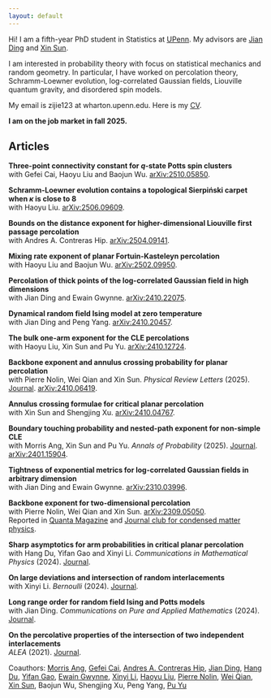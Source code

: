 ```yaml
---
layout: default
---
```


Hi! I am a fifth-year PhD student in Statistics at [UPenn](https://statistics.wharton.upenn.edu). My advisors are [Jian Ding](https://www.math.pku.edu.cn/teachers/dingjian/index.html) and [Xin Sun](http://faculty.bicmr.pku.edu.cn/~xinsun/).

I am interested in probability theory with focus on statistical mechanics and random geometry. In particular, I have worked on percolation theory, Schramm-Loewner evolution, log-correlated Gaussian fields, Liouville quantum gravity, and disordered spin models.

My email is zijie123 at wharton.upenn.edu. Here is my [CV](cv.pdf).

**I am on the job market in fall 2025.**

## Articles

**Three-point connectivity constant for $q$-state Potts spin clusters** <br>
with Gefei Cai, Haoyu Liu and Baojun Wu. [arXiv:2510.05850](https://arxiv.org/abs/2510.05850).

**Schramm-Loewner evolution contains a topological Sierpiński carpet when $\kappa$ is close to 8** <br>
with Haoyu Liu. [arXiv:2506.09609](https://arxiv.org/abs/2506.09609).

**Bounds on the distance exponent for higher-dimensional Liouville first passage percolation** <br>
with Andres A. Contreras Hip. [arXiv:2504.09141](https://arxiv.org/abs/2504.09141).

**Mixing rate exponent of planar Fortuin-Kasteleyn percolation** <br>
with Haoyu Liu and Baojun Wu. [arXiv:2502.09950](https://arxiv.org/abs/2502.09950).

**Percolation of thick points of the log-correlated Gaussian field in high dimensions** <br>
with Jian Ding and Ewain Gwynne. [arXiv:2410.22075](https://arxiv.org/abs/2410.22075).

**Dynamical random field Ising model at zero temperature** <br>
with Jian Ding and Peng Yang. [arXiv:2410.20457](https://arxiv.org/abs/2410.20457).

**The bulk one-arm exponent for the CLE percolations** <br>
with Haoyu Liu, Xin Sun and Pu Yu. [arXiv:2410.12724](https://arxiv.org/abs/2410.12724).

**Backbone exponent and annulus crossing probability for planar percolation** <br>
with Pierre Nolin, Wei Qian and Xin Sun. _Physical Review Letters_ (2025). [Journal](https://journals.aps.org/prl/abstract/10.1103/PhysRevLett.134.117101). [arXiv:2410.06419](https://arxiv.org/abs/2410.06419).

**Annulus crossing formulae for critical planar percolation** <br>
with Xin Sun and Shengjing Xu. [arXiv:2410.04767](https://arxiv.org/abs/2410.04767).

**Boundary touching probability and nested-path exponent for non-simple CLE** <br>
with Morris Ang, Xin Sun and Pu Yu. _Annals of Probability_ (2025). [Journal](https://projecteuclid.org/journals/annals-of-probability/volume-53/issue-3/Boundary-touching-probability-and-nested-path-exponent-for-nonsimple-CLE/10.1214/24-AOP1722.short). [arXiv:2401.15904](https://arxiv.org/abs/2401.15904).

**Tightness of exponential metrics for log-correlated Gaussian fields in arbitrary dimension** <br>
with Jian Ding and Ewain Gwynne. [arXiv:2310.03996](https://arxiv.org/abs/2310.03996).

**Backbone exponent for two-dimensional percolation** <br>
with Pierre Nolin, Wei Qian and Xin Sun. [arXiv:2309.05050](https://arxiv.org/abs/2309.05050). <br>
Reported in [Quanta Magazine](https://www.quantamagazine.org/maze-proof-establishes-a-backbone-for-statistical-mechanics-20240207/) and [Journal club for condensed matter physics](https://www.condmatjclub.org/jccm_december_2023_01/).

**Sharp asymptotics for arm probabilities in critical planar percolation** <br>
with Hang Du, Yifan Gao and Xinyi Li. _Communications in Mathematical Physics_ (2024). [Journal](https://link.springer.com/article/10.1007/s00220-024-05028-0).

**On large deviations and intersection of random interlacements** <br>
with Xinyi Li. _Bernoulli_ (2024). [Journal](https://projecteuclid.org/journals/bernoulli/volume-30/issue-3/On-large-deviations-and-intersection-of-random-interlacements/10.3150/23-BEJ1666.short).

**Long range order for random field Ising and Potts models** <br>
with Jian Ding. _Communications on Pure and Applied Mathematics_ (2024). [Journal](https://onlinelibrary.wiley.com/doi/abs/10.1002/cpa.22127).

**On the percolative properties of the intersection of two independent interlacements** <br>
_ALEA_ (2021). [Journal](https://alea.math.cnrs.fr/articles/v18/18-40.pdf).

Coauthors: [Morris Ang](https://sites.google.com/ucsd.edu/moang/), [Gefei Cai](https://gefei-cai.github.io/), [Andres A. Contreras Hip](https://sites.google.com/view/andrescontreraship/home), [Jian Ding](https://www.math.pku.edu.cn/teachers/dingjian/index.html), [Hang Du](https://hangdu2000.github.io/MyHomePage/), [Yifan Gao](https://gao-yifan.github.io/), [Ewain Gwynne](https://math.uchicago.edu/~ewain/), [Xinyi Li](http://faculty.bicmr.pku.edu.cn/~xinyili/), [Haoyu Liu](https://lhy0629.github.io/), [Pierre Nolin](https://www.cityu.edu.hk/stfprofile/bpmnolin.htm), [Wei Qian](https://qian.perso.math.cnrs.fr/), [Xin Sun](http://faculty.bicmr.pku.edu.cn/~xinsun/), Baojun Wu, Shengjing Xu, Peng Yang, [Pu Yu](https://sites.google.com/nyu.edu/py628)

